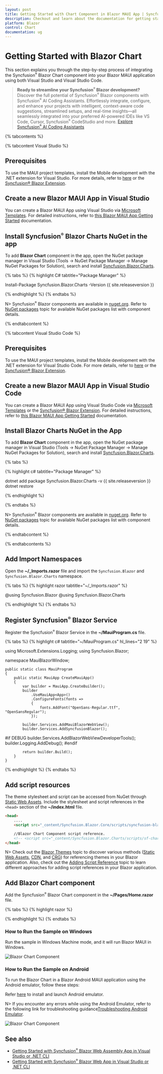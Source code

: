 ```yaml
---
layout: post
title: Getting Started with Chart Component in Blazor MAUI App | Syncfusion
description: Checkout and learn about the documentation for getting started with Blazor Chart Component in Blazor MAUI App.
platform: Blazor
control: Chart
documentation: ug
---
```


# Getting Started with Blazor Chart

This section explains you through the step-by-step process of integrating the Syncfusion<sup style="font-size:70%">&reg;</sup> Blazor Chart component into your Blazor MAUI application using both Visual Studio and Visual Studio Code. 

> **Ready to streamline your Syncfusion<sup style="font-size:70%">&reg;</sup> Blazor development?** <br/>Discover the full potential of Syncfusion<sup style="font-size:70%">&reg;</sup> Blazor components with Syncfusion<sup style="font-size:70%">&reg;</sup> AI Coding Assistants. Effortlessly integrate, configure, and enhance your projects with intelligent, context-aware code suggestions, streamlined setups, and real-time insights—all seamlessly integrated into your preferred AI-powered IDEs like VS Code, Cursor, Syncfusion<sup style="font-size:70%">&reg;</sup> CodeStudio and more. [Explore Syncfusion<sup style="font-size:70%">&reg;</sup> AI Coding Assistants](https://blazor.syncfusion.com/documentation/ai-developer-tools/overview)

{% tabcontents %}

{% tabcontent Visual Studio %}

## Prerequisites

To use the MAUI project templates, install the Mobile development with the .NET extension for Visual Studio. For more details, refer to [here](https://learn.microsoft.com/en-us/dotnet/MAUI/get-started/installation?tabs=vswin) or the [Syncfusion® Blazor Extension](https://blazor.syncfusion.com/documentation/visual-studio-integration/template-studio).

## Create a new Blazor MAUI App in Visual Studio

You can create a Blazor MAUI App using Visual Studio via [Microsoft Templates](https://learn.microsoft.com/en-us/dotnet/maui/get-started/first-app?pivots=devices-windows&view=net-maui-9.0&tabs=vswin). For detailed instructions, refer to [this Blazor MAUI App Getting Started](https://blazor.syncfusion.com/documentation/getting-started/maui-blazor-app) documentation.

## Install Syncfusion<sup style="font-size:70%">&reg;</sup> Blazor Charts NuGet in the app

To add **Blazor Chart**  component in the app, open the NuGet package manager in Visual Studio (Tools → NuGet Package Manager → Manage NuGet Packages for Solution), search and install [Syncfusion.Blazor.Charts](https://www.nuget.org/packages/Syncfusion.Blazor.Charts).

{% tabs %}
{% highlight C# tabtitle="Package Manager" %}

Install-Package Syncfusion.Blazor.Charts -Version {{ site.releaseversion }}

{% endhighlight %}
{% endtabs %}

N> Syncfusion<sup style="font-size:70%">&reg;</sup> Blazor components are available in [nuget.org](https://www.nuget.org/packages?q=syncfusion.blazor). Refer to [NuGet packages](https://blazor.syncfusion.com/documentation/nuget-packages) topic for available NuGet packages list with component details.

{% endtabcontent %}

{% tabcontent Visual Studio Code %}

## Prerequisites

To use the MAUI project templates, install the Mobile development with the .NET extension for Visual Studio Code. For more details, refer to [here](https://learn.microsoft.com/en-us/dotnet/maui/get-started/installation?view=net-maui-9.0&tabs=visual-studio-code) or the [Syncfusion® Blazor Extension](https://blazor.syncfusion.com/documentation/visual-studio-code-integration/create-project).

## Create a new Blazor MAUI App in Visual Studio Code

You can create a Blazor MAUI App using Visual Studio Code via [Microsoft Templates](https://learn.microsoft.com/en-us/dotnet/maui/get-started/first-app?pivots=devices-windows&view=net-maui-9.0&tabs=visual-studio-code) or the [Syncfusion® Blazor Extension](https://blazor.syncfusion.com/documentation/visual-studio-code-integration/create-project). For detailed instructions, refer to [this Blazor MAUI App Getting Started](https://blazor.syncfusion.com/documentation/getting-started/maui-blazor-app) documentation.

## Install Blazor Charts NuGet in the App

To add **Blazor Chart**  component in the app, open the NuGet package manager in Visual Studio (Tools → NuGet Package Manager → Manage NuGet Packages for Solution), search and install [Syncfusion.Blazor.Charts](https://www.nuget.org/packages/Syncfusion.Blazor.Charts).

{% tabs %}

{% highlight c# tabtitle="Package Manager" %}

dotnet add package Syncfusion.Blazor.Charts -v {{ site.releaseversion }}
dotnet restore

{% endhighlight %}

{% endtabs %}

N> Syncfusion<sup style="font-size:70%">&reg;</sup> Blazor components are available in [nuget.org](https://www.nuget.org/packages?q=syncfusion.blazor). Refer to [NuGet packages](https://blazor.syncfusion.com/documentation/nuget-packages) topic for available NuGet packages list with component details.

{% endtabcontent %}

{% endtabcontents %}

## Add Import Namespaces

Open the **~/_Imports.razor** file and import the `Syncfusion.Blazor` and `Syncfusion.Blazor.Charts` namespace.

{% tabs %}
{% highlight razor tabtitle="~/_Imports.razor" %}

@using Syncfusion.Blazor 
@using Syncfusion.Blazor.Charts

{% endhighlight %}
{% endtabs %}

## Register Syncfusion<sup style="font-size:70%">&reg;</sup> Blazor Service

Register the Syncfusion<sup style="font-size:70%">&reg;</sup> Blazor Service in the **~/MauiProgram.cs** file.

{% tabs %}
{% highlight c# tabtitle="~/MauiProgram.cs" hl_lines="2 19" %}

using Microsoft.Extensions.Logging;
using Syncfusion.Blazor;

namespace MauiBlazorWindow;

    public static class MauiProgram
    {
        public static MauiApp CreateMauiApp()
        {
            var builder = MauiApp.CreateBuilder();
            builder
                .UseMauiApp<App>()
                .ConfigureFonts(fonts =>
                {
                    fonts.AddFont("OpenSans-Regular.ttf", "OpenSansRegular");
                });

            builder.Services.AddMauiBlazorWebView();
            builder.Services.AddSyncfusionBlazor();
#if DEBUG
            builder.Services.AddBlazorWebViewDeveloperTools();
            builder.Logging.AddDebug();
#endif

            return builder.Build();
        }
    }

{% endhighlight %}
{% endtabs %}

## Add script resources

The theme stylesheet and script can be accessed from NuGet through [Static Web Assets](https://blazor.syncfusion.com/documentation/appearance/themes#static-web-assets). Include the stylesheet and script references in the `<head>` section of the **~/index.html** file.

```html
<head>
    ....
    <script src="_content/Syncfusion.Blazor.Core/scripts/syncfusion-blazor.min.js" type="text/javascript"></script>

    //Blazor Chart Component script reference.
    <!-- <script src="_content/Syncfusion.Blazor.Charts/scripts/sf-chart.min.js" type="text/javascript"></script> -->
</head>
```

N> Check out the [Blazor Themes](https://blazor.syncfusion.com/documentation/appearance/themes) topic to discover various methods ([Static Web Assets](https://blazor.syncfusion.com/documentation/appearance/themes#static-web-assets), [CDN](https://blazor.syncfusion.com/documentation/appearance/themes#cdn-reference), and [CRG](https://blazor.syncfusion.com/documentation/common/custom-resource-generator)) for referencing themes in your Blazor application. Also, check out the [Adding Script Reference](https://blazor.syncfusion.com/documentation/common/adding-script-references) topic to learn different approaches for adding script references in your Blazor application.

## Add Blazor Chart component

Add the Syncfusion<sup style="font-size:70%">&reg;</sup> Blazor Chart component in the **~/Pages/Home.razor** file.

{% tabs %}
{% highlight razor %}

<SfChart>

</SfChart>

{% endhighlight %}
{% endtabs %}

### How to Run the Sample on Windows

Run the sample in Windows Machine mode, and it will run Blazor MAUI in Windows.

![Blazor Chart Component](images/blazor-chart-maui-app.png)

### How to Run the Sample on Android

To run the Blazor Chart in a Blazor Android MAUI application using the Android emulator, follow these steps:

Refer [here](https://learn.microsoft.com/en-us/dotnet/maui/android/emulator/device-manager#android-device-manager-on-windows) to install and launch Android emulator.

N> If you encounter any errors while using the Android Emulator, refer to the following link for troubleshooting guidance[Troubleshooting Android Emulator](https://learn.microsoft.com/en-us/dotnet/maui/android/emulator/troubleshooting).

![Blazor Chart Component](images/getting-started/blazor-chart.png)

## See also

* [Getting Started with Syncfusion<sup style="font-size:70%">&reg;</sup> Blazor Web Assembly App in Visual Studio or .NET CLI](https://blazor.syncfusion.com/documentation/getting-started/blazor-webassembly-app)
* [Getting Started with Syncfusion<sup style="font-size:70%">&reg;</sup> Blazor Web App in Visual Studio or .NET CLI](https://blazor.syncfusion.com/documentation/getting-started/blazor-web-app)
